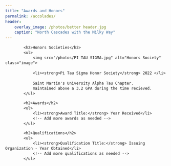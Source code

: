 ```yaml
---
title: "Awards and Honors"
permalink: /accolades/
header:
    overlay_image: /photos/better header.jpg
    caption: "North Cascades with the Milky Way"
---
```


<html>
<style>
        body {
            font-family: Arial, sans-serif;
            margin: 0px;
        }
        .title {
            font-weight: bold;
        }
        .experience {
            margin-bottom: 20px;
        }
        .image {
            float: right; /* Float the image to the right */
            width: 375px; /* Set the width of the image as desired */
        }
</style>
<body>


<div class="content">
    <div class="experience">
     
            <h2>Honors Societies</h2>
            <ul>
                <img src="/photos/PI TAU SIGMA.jpg" alt="Honors Society" class="image">

                <li><strong>Pi Tau Sigma Honor Society</strong> 2022 </li>

                Saint Martin's University Alpha Tau Chapter.
                maintained above a 3.2 GPA during the time recieved.
            </ul>
   

<div class="experience">

            <h2>Awards</h2>
            <ul>
                <li><strong>Award Title:</strong> Year Received</li>
                <!-- Add more awards as needed -->
            </ul>


<div class="experience">

            <h2>Qualifications</h2>
            <ul>
                <li><strong>Qualification Title:</strong> Issuing Organization - Year Obtained</li>
                <!-- Add more qualifications as needed -->
            </ul>
   
</div>
